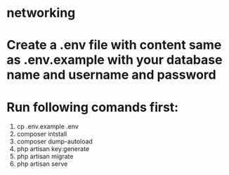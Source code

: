 # networking
# Create a .env file with content same as .env.example with your database name and username and password
# Run following comands first:
1. cp .env.example .env
1. composer intstall
2. composer dump-autoload
3. php artisan key:generate
4. php artisan migrate  
5. php artisan serve

